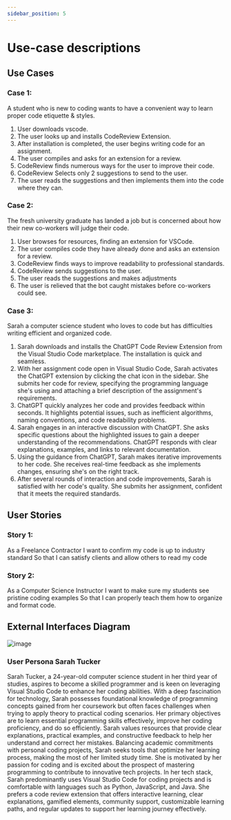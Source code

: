 ```yaml
---
sidebar_position: 5
---
```


# Use-case descriptions


## Use Cases

### **Case 1:**
A student who is new to coding wants to have a convenient way to learn proper code etiquette & styles.
1. User downloads vscode.
2. The user looks up and installs CodeReview Extension.
3. After installation is completed, the user begins writing code for an assignment.
4. The user compiles and asks for an extension for a review.
5. CodeReview finds numerous ways for the user to improve their code.
6. CodeReview Selects only 2 suggestions to send to the user.
7. The user reads the suggestions and then implements them into the code where they can.

### **Case 2:**
The fresh university graduate has landed a job but is concerned about how their new co-workers will judge their code.
1. User browses for resources, finding an extension for VSCode.
2. The user compiles code they have already done and asks an extension for a review.
3. CodeReview finds ways to improve readability to professional standards.
4. CodeReview sends suggestions to the user.
5. The user reads the suggestions and makes adjustments
7. The user is relieved that the bot caught mistakes before co-workers could see.

### **Case 3:**
Sarah a computer science student who loves to code but has difficulties writing efficient and organized code.
1. Sarah downloads and installs the ChatGPT Code Review Extension from the Visual Studio Code marketplace. The installation is quick and seamless.
2. With her assignment code open in Visual Studio Code, Sarah activates the ChatGPT extension by clicking the chat icon in the sidebar. She submits her code for review, specifying the programming language she's using and attaching a brief description of the assignment's requirements.
3. ChatGPT quickly analyzes her code and provides feedback within seconds. It highlights potential issues, such as inefficient algorithms, naming conventions, and code readability problems.
4. Sarah engages in an interactive discussion with ChatGPT. She asks specific questions about the highlighted issues to gain a deeper understanding of the recommendations. ChatGPT responds with clear explanations, examples, and links to relevant documentation.
5. Using the guidance from ChatGPT, Sarah makes iterative improvements to her code. She receives real-time feedback as she implements changes, ensuring she's on the right track.
6. After several rounds of interaction and code improvements, Sarah is satisfied with her code's quality. She submits her assignment, confident that it meets the required standards.




## User Stories

### **Story 1:**
As a Freelance Contractor 
I want to confirm my code is up to industry standard
So that I can satisfy clients and allow others to read my code

### **Story 2:**
As a Computer Science Instructor 
I want to make sure my students see pristine coding examples
So that I can properly teach them how to organize and format code.

## External Interfaces Diagram

![image](https://github.com/Capstone-Projects-2023-Fall/project-code-review-chatbot/assets/42981577/d69c15a7-c6ed-47bf-b114-9e07d812eaf9)

### User Persona Sarah Tucker

Sarah Tucker, a 24-year-old computer science student in her third year of studies, aspires to become a skilled programmer and is keen on leveraging Visual Studio Code to enhance her coding abilities. With a deep fascination for technology, Sarah possesses foundational knowledge of programming concepts gained from her coursework but often faces challenges when trying to apply theory to practical coding scenarios. Her primary objectives are to learn essential programming skills effectively, improve her coding proficiency, and do so efficiently. Sarah values resources that provide clear explanations, practical examples, and constructive feedback to help her understand and correct her mistakes. Balancing academic commitments with personal coding projects, Sarah seeks tools that optimize her learning process, making the most of her limited study time. She is motivated by her passion for coding and is excited about the prospect of mastering programming to contribute to innovative tech projects. In her tech stack, Sarah predominantly uses Visual Studio Code for coding projects and is comfortable with languages such as Python, JavaScript, and Java. She prefers a code review extension that offers interactive learning, clear explanations, gamified elements, community support, customizable learning paths, and regular updates to support her learning journey effectively.

